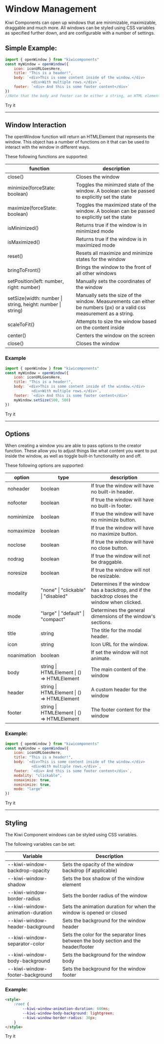 # Window Management

Kiwi Components can open up windows that are minimizable, maximizable, draggable and much more. All windows can be styled using CSS variables as specified further down, and are configurable with a number of settings.

## Simple Example:

```javascript
import { openWindow } from "kiwicomponents"
const myWindow = openWindow({
	icon: iconURLGoesHere,
	title: "This is a header!",
	body: `<div>This is some content inside of the window.</div> 
			<div>With multiple rows.</div>`,
	footer: `<div> And this is some footer content</div>`
})
//Note that the body and footer can be either a string, an HTML element or a function that returns an HTML element.
```

<kiwi-button onclick="openWindow()">Try it</kiwi-button>

---

## Window Interaction

The openWindow function will return an HTMLElement that represents the window. This object has a number of functions on it that can be used to interact with the window in different ways.

These following functions are supported:

| function                                                   | description                                                                                                           |
| ---------------------------------------------------------- | --------------------------------------------------------------------------------------------------------------------- |
| close()                                                    | Closes the window                                                                                                     |
| minimize(forceState: boolean)                              | Toggles the minimzed state of the window. A boolean can be passed to explicitly set the state                         |
| maximize(forceState: boolean)                              | Toggles the maximized state of the window. A boolean can be passed to explicitly set the state                        |
| isMinimized()                                              | Returns true if the window is in minimized mode                                                                       |
| isMaximized()                                              | Returns true if the window is in maximized mode                                                                       |
| reset()                                                    | Resets all maximize and minimize states for the window                                                                |
| bringToFront()                                             | Brings the window to the front of all other windows                                                                   |
| setPosition(left: number, right: number)                   | Manually sets the coordinates of the window                                                                           |
| setSize(width: number \| string, height: number \| string) | Manually sets the size of the window. Measurements can either be numbers (px) or a valid css measurement as a string. |
| scaleToFit()                                               | Attempts to size the window based on the content inside                                                               |
| center()                                                   | Centers the window on the screen                                                                                      |
| close()                                                    | Closes the window                                                                                                     |

### Example

```javascript
import { openWindow } from "kiwicomponents"
const myWindow = openWindow({
	icon: iconURLGoesHere,
	title: "This is a header!",
	body: `<div>This is some content inside of the window.</div>
			<div>With multiple rows.</div>`,
	footer: `<div> And this is some footer content</div>`
    myWindow.setSize(500, 500)
})
```

<kiwi-button onclick="openWindow().setSize(500, 500);">Try it</kiwi-button>

---

## Options

When creating a window you are able to pass options to the creator function. These allow you to adjust things like what content you want to put inside the window, as well as toggle built-in functionality on and off.

These following options are supported:

| option      | type                                       | description                                                                                  |
| ----------- | ------------------------------------------ | -------------------------------------------------------------------------------------------- |
| noheader    | boolean                                    | If true the window will have no built-in header.                                             |
| nofooter    | boolean                                    | If true the window will have no built-in footer.                                             |
| nominimize  | boolean                                    | If true the window will have no minimize button.                                             |
| nomaximize  | boolean                                    | If true the window will have no maximize button.                                             |
| noclose     | boolean                                    | If true the window will have no close button.                                                |
| nodrag      | boolean                                    | If true the window will not be draggable.                                                    |
| noresize    | boolean                                    | If true the window will not be resizable.                                                    |
| modality    | "none" \| "clickable" \| "disabled"        | Determines if the window has a backdrop, and if the backdrop closes the window when clicked. |
| mode        | "large" \| "default" \| "compact"          | Determines the general dimensions of the window's sections.                                  |
| title       | string                                     | The title for the modal header.                                                              |
| icon        | string                                     | Icon URL for the window.                                                                     |
| noanimation | boolean                                    | If set the window will not animate.                                                          |
| body        | string \| HTMLElement \| () => HTMLElement | The main content of the window                                                               |
| header      | string \| HTMLElement \| () => HTMLElement | A custom header for the window                                                               |
| footer      | string \| HTMLElement \| () => HTMLElement | The footer content for the window                                                            |

### Example:

```javascript
import { openWindow } from "kiwicomponents"
const myWindow = openWindow({
	icon: iconURLGoesHere,
	title: "This is a header!",
	body: `<div>This is some content inside of the window.</div>
			<div>With multiple rows.</div>`,
	footer: `<div> And this is some footer content</div>`,
	modality: "clickable",
	nomaximize: true,
	nominimize: true,
    mode: "large"
})
```

<kiwi-button onclick="openWindow({modality: 'clickable', nomaximize: true, nominimize: true, mode: 'large'});">Try it</kiwi-button>

---

## Styling

The Kiwi Component windows can be styled using CSS variables.

The following variables can be set:

| Variable                         | Description                                                                           |
| -------------------------------- | ------------------------------------------------------------------------------------- |
| --kiwi-window-backdrop-opacity   | Sets the opacity of the window backdrop (if applicable)                               |
| --kiwi-window-shadow             | Sets the box shadow of the window element                                             |
| --kiwi-window-border-radius      | Sets the border radius of the window                                                  |
| --kiwi-window-animation-duration | Sets the animation duration for when the window is opened or closed                   |
| --kiwi-window-header-background  | Sets the background for the window header                                             |
| --kiwi-window-separator-color    | Sets the color for the separator lines between the body section and the header/footer |
| --kiwi-window-body-background    | Sets the background for the window body                                               |
| --kiwi-window-footer-background  | Sets the background for the window footer                                             |

### Example:

```html
<style>
	:root {
		--kiwi-window-animation-duration: 600ms;
		--kiwi-window-body-background: lightgreen;
		--kiwi-window-border-radius: 30px;
	}
</style>
```

<kiwi-button onclick="openWindow().setAttribute('style', '--kiwi-window-animation-duration:600ms;--kiwi-window-header-background:lightgreen;--kiwi-window-border-radius:30px;');">Try it</kiwi-button>
